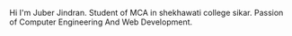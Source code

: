 Hi I'm Juber Jindran.
Student of MCA in shekhawati college sikar.
Passion of Computer Engineering
And Web Development.
